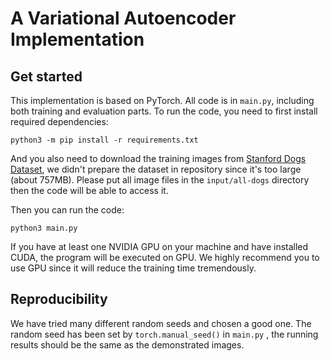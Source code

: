 # A Variational Autoencoder Implementation

## Get started

This implementation is based on PyTorch. All code is in `main.py`, including both training and evaluation parts. To run the code, you need to first install required dependencies:

```shell
python3 -m pip install -r requirements.txt
```

And you also need to download the training images from [Stanford Dogs Dataset](http://vision.stanford.edu/aditya86/ImageNetDogs/), we didn't prepare the dataset in repository since it's too large (about 757MB). Please put all image files in the `input/all-dogs` directory then the code will be able to access it.

Then you can run the code:

```shell
python3 main.py
```

If you have at least one NVIDIA GPU on your machine and have installed CUDA, the program will be executed on GPU. We highly recommend you to use GPU since it will reduce the training time tremendously.

## Reproducibility

We have tried many different random seeds and chosen a good one. The random seed has been set by `torch.manual_seed()` in `main.py` , the running results should be the same as the demonstrated images.

